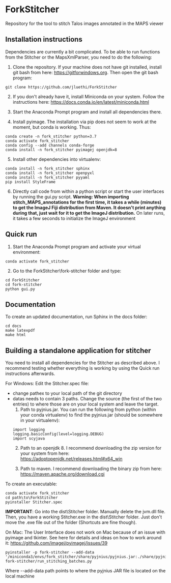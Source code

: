 # ForkStitcher
Repository for the tool to stitch Talos images annotated in the MAPS viewer



Installation instructions
----------
Dependencies are currently a bit complicated. To be able to run functions from the Stitcher or the MapsXmlParser, you need to do the following:

1. Clone the repository. If your machine does not have git installed, install git bash from here: https://gitforwindows.org. Then open the git bash program:
```
git clone https://github.com/jluethi/ForkStitcher
```

2. If you don't already have it, install Miniconda on your system. Follow the instructions here: https://docs.conda.io/en/latest/miniconda.html

3. Start the Anaconda Prompt program and install all dependencies there.

4. Install pyimage. The installation via pip does not seem to work at the moment, but conda is working. Thus:
```
conda create -n fork_stitcher python=3.7
conda activate fork_stitcher
conda config --add channels conda-forge 
conda install -n fork_stitcher pyimagej openjdk=8
```

5. Install other dependencies into virtualenv:
```
conda install -n fork_stitcher sphinx
conda install -n fork_stitcher openpyxl
conda install -n fork_stitcher pyyaml
pip install StyleFrame
```

6. Directly call code from within a python script or start the user interfaces by running the gui.py script.
**Warning: When importing stitch_MAPS_annotations for the first time, it takes a while (minutes) to get the ImageJ Fiji distribution from Maven. It doesn't print anything during that, just wait for it to get the ImageJ distribution.** On later runs, it takes a few seconds to initialize the ImageJ environment


Quick run
----------
1. Start the Anaconda Prompt program and activate your virtual environment:
```
conda activate fork_stitcher
```

2. Go to the ForkStitcher\fork-stitcher folder and type:
```
cd ForkStitcher
cd fork-stitcher
python gui.py
```



Documentation
----------
To create an updated documentation, run Sphinx in the docs folder:
```
cd docs
make latexpdf
make html
```

Building a standalone application for stitcher
----------
You need to install all dependencies for the Stitcher as described above. I recommend testing whether everything is working by using the Quick run instructions afterwards.

For Windows: 
Edit the Stitcher.spec file:
- change pathex to your local path of the git directory
- datas needs to contain 3 paths. Change the source (the first of the two entries) to where those are on your local system and leave the target.
  1. Path to pyjnius.jar. You can run the following from python (within your conda virtualenv) to find the pyjnius.jar (should be somewhere in your virtualenv):
  ```
  import logging
  logging.basicConfig(level=logging.DEBUG)
  import scyjava
  ```
  2. Path to an openjdk 8. I recommend downloading the zip version for your system from here: https://adoptopenjdk.net/releases.html#x64_win
  
  3. Path to maven. I recommend downloading the binary zip from here: https://maven.apache.org/download.cgi 
  
To create an executable:
```
conda activate fork_stitcher
cd path\to\ForkStitcher
pyinstaller Stitcher.spec
```

**IMPORTANT**: Go into the dist\Stitcher folder. Manually delete the jvm.dll file. Then, you have a working Stitcher.exe in the dist\Stitcher folder. Just don't move the .exe file out of the folder (Shortcuts are fine though).


On Mac:
The User Interface does not work on Mac because of an issue with pyimage and tkinter. See here for details and ideas on how to work around it: https://github.com/imagej/pyimagej/issues/39
```
pyinstaller -p fork-stitcher --add-data '/miniconda3/envs/fork_stitcher/share/pyjnius/pyjnius.jar:./share/pyjnius/' fork-stitcher/run_stitching_batches.py
```
Where --add-data path points to where the pyjnius JAR file is located on the local machine


